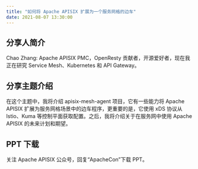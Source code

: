 ```yaml
---
title: "如何将 Apache APISIX 扩展为一个服务网格的边车"
date: 2021-08-07 13:30:00
---
```


## 分享人简介

Chao Zhang: Apache APISIX PMC，OpenResty 贡献者，开源爱好者，现在我正在研究 Service Mesh、Kubernetes 和 API Gateway。

## 分享主题介绍

在这个主题中，我将介绍 apisix-mesh-agent 项目，它有一些能力将 Apache APISIX 扩展为服务网格场景中的边车程序，更重要的是，它使用 xDS 协议从 Istio、Kuma 等控制平面获取配置。之后，我将介绍关于在服务网中使用 Apache APISIX 的未来计划和期望。

## PPT 下载

关注 Apache APISIX 公众号，回复“ApacheCon”下载 PPT。
